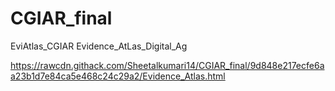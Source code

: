# CGIAR_final
EviAtlas_CGIAR
Evidence_AtLas_Digital_Ag

https://rawcdn.githack.com/Sheetalkumari14/CGIAR_final/9d848e217ecfe6aa23b1d7e84ca5e468c24c29a2/Evidence_Atlas.html


